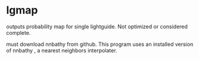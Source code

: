 # lgmap

outputs probability map for single lightguide. Not optimized or considered complete.

must download nnbathy from github. This program uses an installed version of nnbathy , a nearest neighbors interpolater. 
